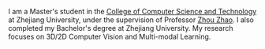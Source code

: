I am a Master's student in the [College of Computer Science and Technology](http://www.en.cs.zju.edu.cn/) at Zhejiang University, under the supervision of Professor [Zhou Zhao](https://scholar.google.com.hk/citations?user=IIoFY90AAAAJ&hl=en). I also completed my Bachelor's degree at Zhejiang University. My research focuses on 3D/2D Computer Vision and Multi-modal Learning. 

<!-- Currently, I am researching to enhance multi-modal perception and reasoning capabilities for robot policies during my internship at [OpenRobotLab](https://github.com/OpenRobotLab), advised by [Yilun Chen](https://yilunchen.com/about/) and [Jiangmiao Pang](https://oceanpang.github.io/). -->